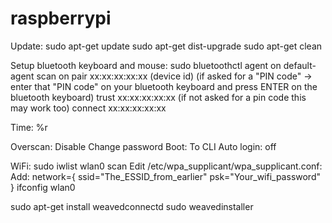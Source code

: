 # raspberrypi

Update:
sudo apt-get update
sudo apt-get dist-upgrade
sudo apt-get clean

Setup bluetooth keyboard and mouse:
sudo bluetoothctl
agent on
default-agent
scan on
pair xx:xx:xx:xx:xx (device id)
(if asked for a "PIN code" -> enter that "PIN code" on your bluetooth keyboard and press ENTER on the bluetooth keyboard)
trust xx:xx:xx:xx:xx (if not asked for a pin code this may work too)
connect xx:xx:xx:xx:xx

Time:
%r

Overscan: Disable
Change password
Boot: To CLI
Auto login: off

WiFi:
sudo iwlist wlan0 scan
Edit /etc/wpa_supplicant/wpa_supplicant.conf:
Add:
network={
    ssid="The_ESSID_from_earlier"
    psk="Your_wifi_password"
}
ifconfig wlan0


sudo apt-get install weavedconnectd
sudo weavedinstaller
